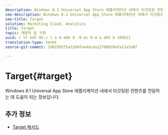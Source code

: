 ```yaml
---
description: Windows 8.1 Universal App Store 애플리케이션 내에서 타깃팅된 컨텐츠를 전달하는 데 도움이 되는 정보입니다.
seo-description: Windows 8.1 Universal App Store 애플리케이션 내에서 타깃팅된 컨텐츠를 전달하는 데 도움이 되는 정보입니다.
seo-title: Target
solution: Marketing Cloud, Analytics
title: Target
topic: 개발자 및 구현
uuid: c 57 bdf 85-c 1 a 9-446 d -9 ec 9-4 a 483 b 189522
translation-type: tm+mt
source-git-commit: 398299575a32d4fee4dcea22788839afa13a1a0f

---
```



# Target{#target}

Windows 8.1 Universal App Store 애플리케이션 내에서 타깃팅된 컨텐츠를 전달하는 데 도움이 되는 정보입니다.

## 추가 정보

+ [Target 메서드](/help/windows-appstore/target/target-methods.md)
